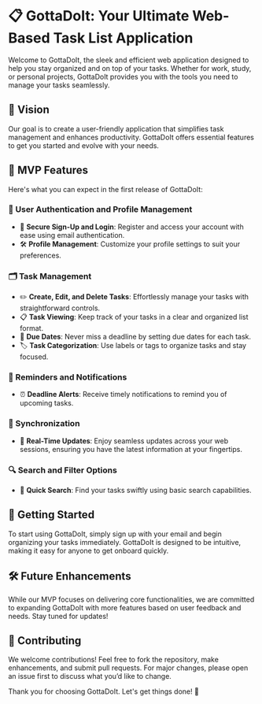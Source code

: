 # 📋 GottaDoIt: Your Ultimate Web-Based Task List Application

Welcome to GottaDoIt, the sleek and efficient web application designed to help you stay organized and on top of your tasks. Whether for work, study, or personal projects, GottaDoIt provides you with the tools you need to manage your tasks seamlessly.

## 🎯 Vision

Our goal is to create a user-friendly application that simplifies task management and enhances productivity. GottaDoIt offers essential features to get you started and evolve with your needs.

## 🌟 MVP Features

Here's what you can expect in the first release of GottaDoIt:

### 👤 User Authentication and Profile Management
- 🔑 **Secure Sign-Up and Login**: Register and access your account with ease using email authentication.
- 🛠️ **Profile Management**: Customize your profile settings to suit your preferences.

### 🗂️ Task Management
- ✏️ **Create, Edit, and Delete Tasks**: Effortlessly manage your tasks with straightforward controls.
- 📋 **Task Viewing**: Keep track of your tasks in a clear and organized list format.
- 📅 **Due Dates**: Never miss a deadline by setting due dates for each task.
- 🏷️ **Task Categorization**: Use labels or tags to organize tasks and stay focused.

### 🔔 Reminders and Notifications
- ⏰ **Deadline Alerts**: Receive timely notifications to remind you of upcoming tasks.

### 🔄 Synchronization
- 🔗 **Real-Time Updates**: Enjoy seamless updates across your web sessions, ensuring you have the latest information at your fingertips.

### 🔍 Search and Filter Options
- 📂 **Quick Search**: Find your tasks swiftly using basic search capabilities.

## 🚀 Getting Started

To start using GottaDoIt, simply sign up with your email and begin organizing your tasks immediately. GottaDoIt is designed to be intuitive, making it easy for anyone to get onboard quickly.

## 🛠️ Future Enhancements

While our MVP focuses on delivering core functionalities, we are committed to expanding GottaDoIt with more features based on user feedback and needs. Stay tuned for updates!

## 🤝 Contributing

We welcome contributions! Feel free to fork the repository, make enhancements, and submit pull requests. For major changes, please open an issue first to discuss what you’d like to change.

Thank you for choosing GottaDoIt. Let's get things done! 🎉
